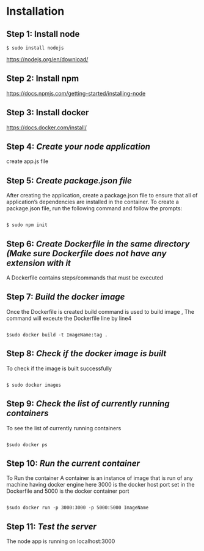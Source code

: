 # Installation


## Step 1: Install node

```
$ sudo install nodejs
```


https://nodejs.org/en/download/



## Step 2: Install npm

https://docs.npmjs.com/getting-started/installing-node

## Step 3: Install docker
https://docs.docker.com/install/



## Step 4: *Create your node application*

create app.js file



## Step 5: *Create package.json file*
After creating the application, create a package.json file to ensure that all of application’s dependencies are installed in the container. To create a package.json file, run the following command and follow the prompts: 
```

$ sudo npm init
```




## Step 6: *Create Dockerfile in the same directory (Make sure Dockerfile does not have any extension with it*
A Dockerfile contains steps/commands that must be executed 


## Step 7: *Build the docker image*
Once the Dockerfile is created build command is used to build image , The command will exceute the Dockerfile line by line4
```

$sudo docker build -t ImageName:tag .
```


## Step 8: *Check if the docker image is built*
To check if the image is built successfully 
```

$ sudo docker images
```


## Step 9: *Check the list of currently running containers*
To see the list of currently running containers
```

$sudo docker ps
```



## Step 10: *Run the current container*
To Run the container
A container is an instance of image that is run of any machine having docker engine 
here 3000 is the docker host port set in the Dockerfile and 5000 is the docker container port
```

$sudo docker run -p 3000:3000 -p 5000:5000 ImageName
```


## Step 11: *Test the server*
The node app is running on localhost:3000






